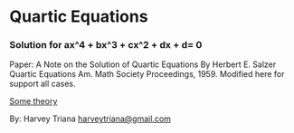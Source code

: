 ﻿# Quartic Equations

### Solution for ax^4 + bx^3 + cx^2 + dx + d= 0

Paper: A Note on the Solution of Quartic Equations
By Herbert E. Salzer Quartic Equations
Am. Math Society Proceedings, 1959.
Modified here for support all cases.

[Some theory](https://en.wikipedia.org/wiki/Quadratic_equation)

By: Harvey Triana harveytriana@gmail.com
